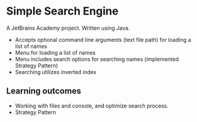 # Simple Search Engine

A JetBrains Academy project. Written using Java.

* Accepts optional command line arguments (text file path) for loading a list of names
* Menu for loading a list of names
* Menu includes search options for searching names (implemented Strategy Pattern)
* Searching utilizes inverted index


## Learning outcomes
* Working with files and console, and optimize search process. 
* Strategy Pattern